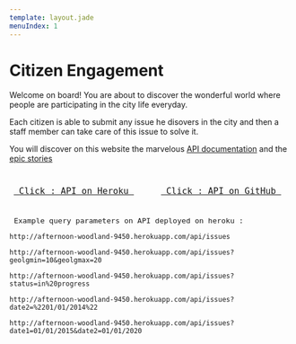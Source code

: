 ```yaml
---
template: layout.jade
menuIndex: 1
---
```


# Citizen Engagement

<div id="hometext">
Welcome on board! You are about to discover the wonderful world where people are participating
in the city life everyday.

Each citizen is able to submit any issue he disovers in the city and then a staff member can
take care of this issue to solve it.

You will discover on this website the marvelous [API documentation](/api) and the [epic stories](/blog)

</div>
<div style="margin-top:2em; margin-bottom:2em; font-size:1.3em; ">
<code style="padding:0.5em; margin-right:1.2em;"><a href="http://afternoon-woodland-9450.herokuapp.com/api/issues"> Click : API on Heroku </a> </code> <code style="padding:0.5em;"><a href="https://github.com/florentplomb/Teaching-HEIGVD-CM_WEBS-2015-Labo-Express.git"> Click : API on GitHub </a> </code> 
</div>
<div style="margin-top:1em; font-size:1.1em;">
<code> Example query parameters on API deployed on heroku :</code>
</div>

<div style="margin-top:1em";>
<code>http://afternoon-woodland-9450.herokuapp.com/api/issues</code>
</div>

<div style="margin-top:1em";>
<code>http://afternoon-woodland-9450.herokuapp.com/api/issues?geolgmin=10&geolgmax=20</code>
</div>

<div style="margin-top:1em";>
<code>http://afternoon-woodland-9450.herokuapp.com/api/issues?status=in%20progress</code>
</div>

<div style="margin-top:1em";>
<code>http://afternoon-woodland-9450.herokuapp.com/api/issues?date2=%2201/01/2014%22</code>
</div>

<div style="margin-top:1em";>
<code>http://afternoon-woodland-9450.herokuapp.com/api/issues?date1=01/01/2015&date2=01/01/2020  </code>
</div>